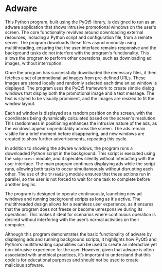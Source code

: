 # Adware

This Python program, built using the PyQt5 library, is designed to run as an adware application that shows intrusive promotional windows on the user's screen. The core functionality revolves around downloading external resources, including a Python script and configuration file, from a remote server. The program downloads these files asynchronously using multithreading, ensuring that the user interface remains responsive and the background tasks do not interfere with the program's functionality. This allows the program to perform other operations, such as downloading ad images, without interruption.

Once the program has successfully downloaded the necessary files, it then fetches a set of promotional ad images from pre-defined URLs. These images are stored locally and randomly selected each time an ad window is displayed. The program uses the PyQt5 framework to create simple dialog windows that display both the promotional image and a text message. The text is styled to be visually prominent, and the images are resized to fit the window layout.

Each ad window is displayed at a random position on the screen, with the coordinates being dynamically calculated based on the screen's resolution. This randomness in positioning enhances the intrusive nature of the ads, as the windows appear unpredictably across the screen. The ads remain visible for a brief moment before disappearing, and new windows are created to show further advertisements, repeating this cycle.

In addition to showing the adware windows, the program runs a downloaded Python script in the background. This script is executed using the `subprocess` module, and it operates silently without interacting with the user interface. The main program continues displaying ads while the script runs, allowing both tasks to occur simultaneously without disrupting each other. The use of the `threading` module ensures that these actions run in parallel, so the user is not forced to wait for one task to complete before another begins.

The program is designed to operate continuously, launching new ad windows and running background scripts as long as it's active. The multithreaded design allows for a seamless user experience, as it ensures that the program does not freeze or become unresponsive during its operations. This makes it ideal for scenarios where continuous operation is desired without interfering with the user’s normal activities on their computer.

Although this program demonstrates the basic functionality of adware by displaying ads and running background scripts, it highlights how PyQt5 and Python’s multithreading capabilities can be used to create an interactive yet non-intrusive experience for the user. However, given that adware is often associated with unethical practices, it’s important to understand that this code is for educational purposes and should not be used to create malicious software.
